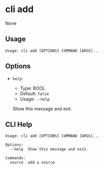 
# cli add

None

## Usage

```
Usage: cli add [OPTIONS] COMMAND [ARGS]...
```

## Options
* `help`: 
  * Type: BOOL 
  * Default: `false`
  * Usage: `--help`

  Show this message and exit.



## CLI Help

```
Usage: cli add [OPTIONS] COMMAND [ARGS]...

Options:
  --help  Show this message and exit.

Commands:
  source  add a source
```

